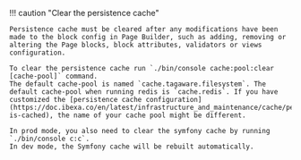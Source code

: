!!! caution "Clear the persistence cache"

    Persistence cache must be cleared after any modifications have been made to the block config in Page Builder, such as adding, removing or altering the Page blocks, block attributes, validators or views configuration.

    To clear the persistence cache run `./bin/console cache:pool:clear [cache-pool]` command.
    The default cache-pool is named `cache.tagaware.filesystem`. The default cache-pool when running redis is `cache.redis`. If you have customized the [persistence cache configuration](https://doc.ibexa.co/en/latest/infrastructure_and_maintenance/cache/persistence_cache/#what-is-cached), the name of your cache pool might be different.

    In prod mode, you also need to clear the symfony cache by running `./bin/console c:c`.
    In dev mode, the Symfony cache will be rebuilt automatically.